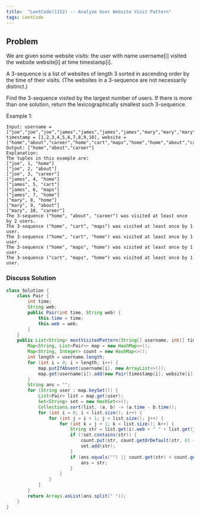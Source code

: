 ```yaml
---
title:  "LeetCode(1152) -- Analyze User Website Visit Pattern"
tags: LeetCode
---
```


## Problem

We are given some website visits: the user with name username[i] visited the website website[i] at time timestamp[i].

A 3-sequence is a list of websites of length 3 sorted in ascending order by the time of their visits.  (The websites in a 3-sequence are not necessarily distinct.)

Find the 3-sequence visited by the largest number of users. If there is more than one solution, return the lexicographically smallest such 3-sequence.

Example 1:
```
Input: username = ["joe","joe","joe","james","james","james","james","mary","mary","mary"], timestamp = [1,2,3,4,5,6,7,8,9,10], website = ["home","about","career","home","cart","maps","home","home","about","career"]
Output: ["home","about","career"]
Explanation: 
The tuples in this example are:
["joe", 1, "home"]
["joe", 2, "about"]
["joe", 3, "career"]
["james", 4, "home"]
["james", 5, "cart"]
["james", 6, "maps"]
["james", 7, "home"]
["mary", 8, "home"]
["mary", 9, "about"]
["mary", 10, "career"]
The 3-sequence ("home", "about", "career") was visited at least once by 2 users.
The 3-sequence ("home", "cart", "maps") was visited at least once by 1 user.
The 3-sequence ("home", "cart", "home") was visited at least once by 1 user.
The 3-sequence ("home", "maps", "home") was visited at least once by 1 user.
The 3-sequence ("cart", "maps", "home") was visited at least once by 1 user.
```
### Discuss Solution

```java
class Solution {
    class Pair {
        int time;
        String web;
        public Pair(int time, String web) {
            this.time = time;
            this.web = web;
        }
    }
    public List<String> mostVisitedPattern(String[] username, int[] timestamp, String[] website) {
        Map<String, List<Pair>> map = new HashMap<>();
        Map<String, Integer> count = new HashMap<>();
        int length = username.length;
        for (int i = 0; i < length; i++) {
            map.putIfAbsent(username[i], new ArrayList<>());
            map.get(username[i]).add(new Pair(timestamp[i], website[i]));
        }
        String ans = "";
        for (String user : map.keySet()) {
            List<Pair> list = map.get(user);
            Set<String> set = new HashSet<>();
            Collections.sort(list, (a, b) -> (a.time - b.time));
            for (int i = 0; i < list.size(); i++) {
                for (int j = i + 1; j < list.size(); j++) {
                    for (int k = j + 1; k < list.size(); k++) {
                        String str = list.get(i).web + " " + list.get(j).web + " " + list.get(k).web;
                        if (!set.contains(str)) {
                            count.put(str, count.getOrDefault(str, 0) + 1);
                            set.add(str);
                        }
                        if (ans.equals("") || count.get(str) > count.get(ans) || count.get(str) == count.get(ans) && str.compareTo(ans) < 0) {
                            ans = str;
                        }
                    }
                }
            }
        }
        return Arrays.asList(ans.split(" "));
    }
}
```

